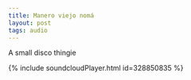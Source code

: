 ```yaml
---
title: Manero viejo nomá
layout: post
tags: audio
---
```


A small disco thingie

{% include soundcloudPlayer.html id=328850835 %}
